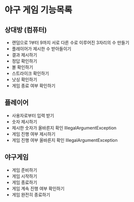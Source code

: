 # 야구 게임 기능목록

## 상대방 (컴퓨터)

- 랜덤으로 1부터 9까지 서로 다른 수로 이루어진 3자리의 수 만들기
- 플레이어가 제시한 수 받아들이기
- 결과 제시하기
- 정답 확인하기
- 볼 확인하기
- 스트라이크 확인하기
- 낫싱 확인하기
- 게임 종료 여부 확인하기

## 플레이어

- 사용자로부터 입력 받기
- 숫자 제시하기
- 제시한 숫자가 올바른지 확인 IllegalArgumentException
- 게임 진행 여부 제시하기
- 게임 진행 여부 올바른지 확인 IllegalArgumentException

## 야구게임

- 게임 준비하기
- 게임 시작하기
- 게임 종료하기
- 게임 계속 진행 여부 확인하기
- 게임 완전히 종료하기